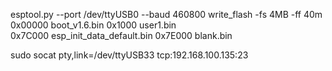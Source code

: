 esptool.py --port /dev/ttyUSB0 --baud 460800 write_flash -fs 4MB -ff 40m \
    0x00000 boot_v1.6.bin 0x1000 user1.bin \
    0x7C000 esp_init_data_default.bin 0x7E000 blank.bin

sudo socat pty,link=/dev/ttyUSB33 tcp:192.168.100.135:23